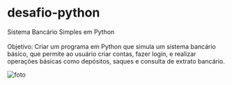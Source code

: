 # desafio-python
 Sistema Bancário Simples em Python 
 <br><br>
 Objetivo: 
 Criar um programa em Python que simula um sistema bancário básico, que permite ao usuário criar contas, fazer login, e realizar operações básicas como depósitos, saques e consulta de extrato bancário.


 
![foto](https://github.com/user-attachments/assets/7763a77c-887b-4796-8147-afdb2ee9db51)
